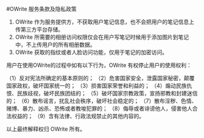 #OWrite 服务条款及隐私政策

1. OWrite 作为服务提供方，不获取用户笔记信息，也不会把用户的笔记信息上传第三方平台存储。
2. OWrite 所需要的相册访问权限仅会在用户写笔记时候用于添加图片到笔记中，不上传用户的所有相册数据。
3. OWrite 获取的指纹或者人脸访问功能，仅用于笔记的加密访问。

用户在使用OWrite的过程中如有以下行为，OWrite 有权停止用户的使用权利：

（1）反对宪法所确定的基本原则的；
（2）危害国家安全，泄露国家秘密，颠覆国家政权，破坏国家统一的；
（3）损害国家荣誉和利益的；
（4）煽动民族仇恨、民族歧视，破坏民族团结的；
（5）破坏国家宗教政策，宣扬邪教和封建迷信的；
（6）散布谣言，扰乱社会秩序，破坏社会稳定的；
（7）散布淫秽、色情、赌博、暴力、凶杀、恐怖或者教唆犯罪的；
（8）侮辱或者诽谤他人，侵害他人合法权益的；
（9）含有法律、行政法规禁止的其他内容的。

以上最终解释权归 OWrite 所有。
